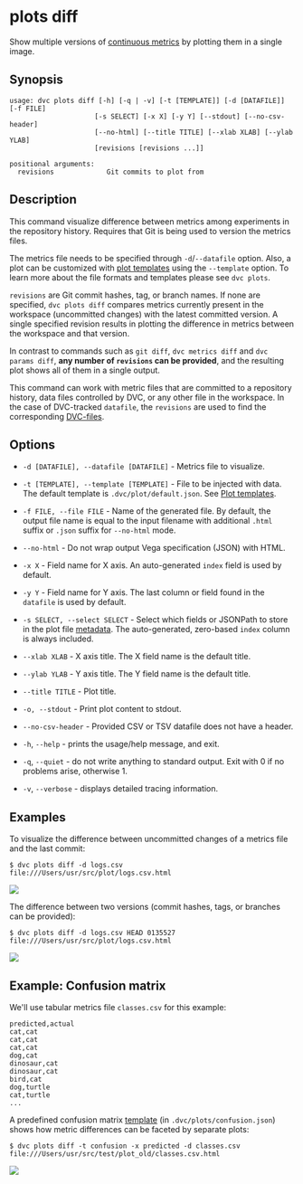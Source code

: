 # plots diff

Show multiple versions of [continuous metrics](/doc/command-reference/plots) by
plotting them in a single image.

## Synopsis

```usage
usage: dvc plots diff [-h] [-q | -v] [-t [TEMPLATE]] [-d [DATAFILE]] [-f FILE]
                     [-s SELECT] [-x X] [-y Y] [--stdout] [--no-csv-header]
                     [--no-html] [--title TITLE] [--xlab XLAB] [--ylab YLAB]
                     [revisions [revisions ...]]

positional arguments:
  revisions             Git commits to plot from
```

## Description

This command visualize difference between metrics among experiments in the
repository history. Requires that Git is being used to version the metrics
files.

The metrics file needs to be specified through `-d`/`--datafile` option. Also, a
plot can be customized with
[plot templates](/doc/command-reference/plots#plot-templates) using the
`--template` option. To learn more about the file formats and templates please
see `dvc plots`.

`revisions` are Git commit hashes, tag, or branch names. If none are specified,
`dvc plots diff` compares metrics currently present in the
<abbr>workspace</abbr> (uncommitted changes) with the latest committed version.
A single specified revision results in plotting the difference in metrics
between the workspace and that version.

In contrast to commands such as `git diff`, `dvc metrics diff` and
`dvc params diff`, **any number of `revisions` can be provided**, and the
resulting plot shows all of them in a single output.

This command can work with metric files that are committed to a repository
history, data files controlled by DVC, or any other file in the workspace. In
the case of DVC-tracked `datafile`, the `revisions` are used to find the
corresponding [DVC-files](/doc/user-guide/dvc-file-format).

## Options

- `-d [DATAFILE], --datafile [DATAFILE]` - Metrics file to visualize.

- `-t [TEMPLATE], --template [TEMPLATE]` - File to be injected with data. The
  default template is `.dvc/plot/default.json`. See
  [Plot templates](/doc/command-reference/plots#plot-templates).

- `-f FILE, --file FILE` - Name of the generated file. By default, the output
  file name is equal to the input filename with additional `.html` suffix or
  `.json` suffix for `--no-html` mode.

- `--no-html` - Do not wrap output Vega specification (JSON) with HTML.

- `-x X` - Field name for X axis. An auto-generated `index` field is used by
  default.

- `-y Y` - Field name for Y axis. The last column or field found in the
  `datafile` is used by default.

- `-s SELECT, --select SELECT` - Select which fields or JSONPath to store in the
  plot file [metadata](https://vega.github.io/vega/docs/data/). The
  auto-generated, zero-based `index` column is always included.

- `--xlab XLAB` - X axis title. The X field name is the default title.

- `--ylab YLAB` - Y axis title. The Y field name is the default title.

- `--title TITLE` - Plot title.

- `-o, --stdout` - Print plot content to stdout.

- `--no-csv-header` - Provided CSV or TSV datafile does not have a header.

- `-h`, `--help` - prints the usage/help message, and exit.

- `-q`, `--quiet` - do not write anything to standard output. Exit with 0 if no
  problems arise, otherwise 1.

- `-v`, `--verbose` - displays detailed tracing information.

## Examples

To visualize the difference between uncommitted changes of a metrics file and
the last commit:

```dvc
$ dvc plots diff -d logs.csv
file:///Users/usr/src/plot/logs.csv.html
```

![](/img/plots_diff_workspace.svg)

The difference between two versions (commit hashes, tags, or branches can be
provided):

```dvc
$ dvc plots diff -d logs.csv HEAD 0135527
file:///Users/usr/src/plot/logs.csv.html
```

![](/img/plots_diff.svg)

## Example: Confusion matrix

We'll use tabular metrics file `classes.csv` for this example:

```csv
predicted,actual
cat,cat
cat,cat
cat,cat
dog,cat
dinosaur,cat
dinosaur,cat
bird,cat
dog,turtle
cat,turtle
...
```

A predefined confusion matrix
[template](/doc/command-reference/plots#plot-templates) (in
`.dvc/plots/confusion.json`) shows how metric differences can be faceted by
separate plots:

```dvc
$ dvc plots diff -t confusion -x predicted -d classes.csv
file:///Users/usr/src/test/plot_old/classes.csv.html
```

![](/img/plots_diff_confusion.svg)
